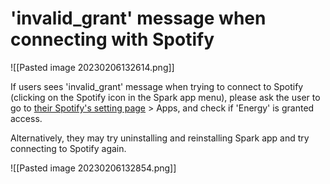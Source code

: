 # 'invalid_grant' message when connecting with Spotify
![[Pasted image 20230206132614.png]]

If users sees 'invalid_grant' message when trying to connect to Spotify (clicking on the Spotify icon in the Spark app menu), please ask the user to go to [their Spotify's setting page](https://www.spotify.com/tw/account/overview/) > Apps, and check if 'Energy' is granted access. 

Alternatively, they may try uninstalling and reinstalling Spark app and try connecting to Spotify again.

![[Pasted image 20230206132854.png]]